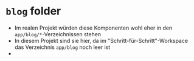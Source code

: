 # `blog` folder

- Im realen Projekt würden diese Komponenten wohl eher in den `app/blog/*`-Verzeichnissen stehen
- In diesem Projekt sind sie hier, da im "Schritt-für-Schritt"-Workspace das Verzeichnis `app/blog` noch leer ist
- 